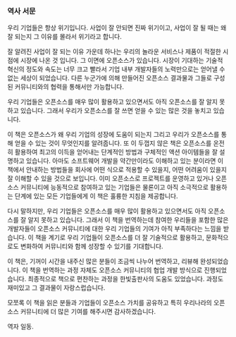 ﻿### 역사 서문

우리 기업들은 항상 위기입니다.
사업이 잘 안되면 진짜 위기이고, 사업이 잘 될 때는 왜 잘 되는지 그 이유를 몰라서 위기라고 합니다.

잘 알려진 사업이 잘 되는 이유 가운데 하나는 우리의 놀라운 서비스나 제품이 적절한 시점에 시장에 나온 것 입니다. 
그 이면에 오픈소스가 있습니다. 
시장이 기대하는 기술적 혁신의 정도와 속도는 너무 크고 빨라서 기업 내부 개발자들의 노력만으로는 얻어낼 수 없는 세상이 되었습니다. 
다른 누군가에 의해 만들어진 오픈소스 결과물과 그들로 구성된 커뮤니티와의 협력을 통해서만 가능합니다.

우리 기업들은 오픈소스를 매우 많이 활용하고 있으면서도 아직 오픈소스를 잘 알지 못하고 있습니다.
그래서 우리가 오픈소스를 잘 쓰면 얻을 수 있는 많은 것을 놓치고 있습니다.

이 책은 오픈소스가 왜 우리 기업의 성장에 도움이 되는지 그리고 우리가 오픈소스를 통해 얻을 수 있는 것이 무엇인지를 알려줍니다. 
또 이 두껍지 않은 책은 오픈소스를 온전히 활용하여 최고의 이득을 얻어내는 단계적인 방법과 구체적인 액션 아이템들을 잘 설명하고 있습니다.
아마도 소프트웨어 개발을 약간만이라도 이해하고 있는 분이라면 이 책에서 안내하는 방법들을 회사에 어떤 식으로 적용할 수 있을지, 어떤 어려움이 있을지 잘 이해할 수 있을 것으로 보입니다.
이미 오픈소스로 프로젝트를 운영하고 있거나 오픈소스 커뮤니티에 능동적으로 참여하고 있는 기업들은 물론이고 아직 소극적으로 활용하는 단계에 있는 모든 기업들에게 이 책은 훌륭한 지침을 제공합니다. 

다시 말하지만, 우리 기업들은 오픈소스를 매우 많이 활용하고 있으면서도 아직 오픈소스를 잘 알지 못하고 있습니다. 
그래서 이 책을 번역하는데 참여한 우리들을 포함한 많은 개발자들이 오픈소스 커뮤니티에 대한 우리 기업들의 기여가 아직 부족하다는 느낌을 받습니다.
이 책을 계기로 우리 기업들이 오픈소스를 더 잘 기술적으로 활용하고, 문화적으로도 변화하여 커뮤니티와 함께 성장할 수 있기를 기대합니다.

이 책은, 기꺼이 시간을 내주신 많은 분들이 조금씩 나누어 번역하고, 리뷰해 완성되었습니다. 이 책을 번역하는 과정 자체도 오픈소스 커뮤니티의 협업 개발 방식으로 진행되었습니다. 최종적으로 책으로 편찬하는 과정을 한빛출판사의 도움도 있었습니다. 과정도 재미있고 그 결과물이 자랑스럽습니다.

모쪼록 이 책을 읽은 분들과 기업들이 오픈소스 가치를 공유하고 특히 우리나라의 오픈소스 커뮤니티에 더 많은 기여를 해주시면 감사하겠습니다.

역자 일동.


